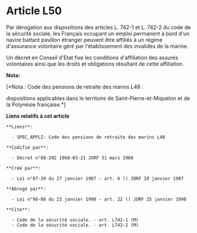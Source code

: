 # Article L50

Par dérogation aux dispositions des articles L. 742-1 et L. 742-2 du code de la sécurité sociale, les Français occupant un
emploi permanent à bord d'un navire battant pavillon étranger peuvent être affiliés à un régime d'assurance volontaire géré
par l'établissement des invalides de la marine.

Un décret en Conseil d'Etat fixe les conditions d'affiliation des assurés volontaires ainsi que les droits et obligations
résultant de cette affiliation.

**Nota:**

[*Nota : Code des pensions de retraite des marins L48 :

dispositions applicables dans le territoire de Saint-Pierre-et-Miquelon et de la Polynésie française.*]

**Liens relatifs à cet article**

	**Liens**:

	  - SPEC_APPLI: Code des pensions de retraite des marins L48

	**Codifié par**:

	  - Décret n°68-292 1968-03-21 JORF 31 mars 1968

	**Créé par**:

	  - Loi n°87-39 du 27 janvier 1987 - art. 6 () JORF 28 janvier 1987

	**Abrogé par**:

	  - Loi n°90-86 du 23 janvier 1990 - art. 22 () JORF 25 janvier 1990

	**Cite**:

	  - Code de la sécurité sociale. - art. L742-1 (M)
	  - Code de la sécurité sociale. - art. L742-2 (M)
